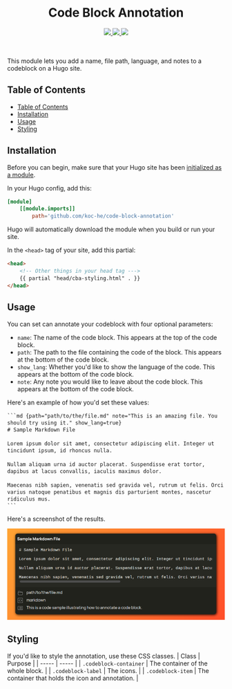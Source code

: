 <h1 align="center">Code Block Annotation</h1>
<div align="center">
    <a href="https://github.com/gohugoio/hugo/releases/tag/v0.111.3" aria-label="Hugo version">  
        <img src="https://img.shields.io/badge/hugo-%3E%3D%200.111.3-EB17A4?style=for-the-badge&labelColor=000000">
    </a>
    <a href="https://github.com/koc-he/code-block-annotation/blob/main/LICENSE.md" aria-label="License">
        <img src="https://img.shields.io/github/license/koc-he/code-block-annotation?logoColor=000000&style=for-the-badge&labelColor=000000">
    </a>
    <a href="https://github.com/koc-he/code-block-annotation/releases" aria-label="Latest release">
    <img src="https://img.shields.io/github/v/release/koc-he/code-block-annotation?style=for-the-badge&labelColor=000000">
    </a>
</div>
<br>
<br>

This module lets you add a name, file path, language, and notes to a codeblock on a Hugo site.

## Table of Contents
- [Table of Contents](#table-of-contents)
- [Installation](#installation)
- [Usage](#usage)
- [Styling](#styling)

## Installation
Before you can begin, make sure that your Hugo site has been [initialized as a module](https://gohugo.io/hugo-modules/use-modules/#initialize-a-new-module). 

In your Hugo config, add this:
```toml {name="Hugo site config" path="config.toml" show_lang=true dark=true}
[module]
    [[module.imports]]
        path='github.com/koc-he/code-block-annotation'
```

Hugo will automatically download the module when you build or run your site. 

In the `<head>` tag of your site, add this partial:
```html  {name="Styling partial in head tag" path="layouts/_default/baseof.toml" show_lang=true dark=true}
<head>
    <!-- Other things in your head tag --->
    {{ partial "head/cba-styling.html" . }}
</head>
```

## Usage
You can set can annotate your codeblock with four optional parameters:
- `name`: The name of the code block. This appears at the top of the code block. 
- `path`: The path to the file containing the code of the block. This appears at the bottom of the code block. 
- `show_lang`: Whether you'd like to show the language of the code. This appears at the bottom of the code block. 
- `note`: Any note you would like to leave about the code block. This appears at the bottom of the code block. 

Here's an example of how you'd set these values:
````text {name="Example annotated code block" dark=true show_lang=true}
```md {path="path/to/the/file.md" note="This is an amazing file. You should try using it." show_lang=true}
# Sample Markdown File

Lorem ipsum dolor sit amet, consectetur adipiscing elit. Integer ut tincidunt ipsum, id rhoncus nulla. 

Nullam aliquam urna id auctor placerat. Suspendisse erat tortor, dapibus at lacus convallis, iaculis maximus dolor. 

Maecenas nibh sapien, venenatis sed gravida vel, rutrum ut felis. Orci varius natoque penatibus et magnis dis parturient montes, nascetur ridiculus mus.
```
````

Here's a screenshot of the results.

<img alt="Screenshot of annotated code" id="readme-screenshot" src="/static/cba/images/sample.png"/>

## Styling
If you'd like to style the annotation, use these CSS classes. 
| Class | Purpose |
| ----- | ----- |
| `.codeblock-container` | The container of the whole block. |
| `.codeblock-label` | The icons. |
| `.codeblock-item` | The container that holds the icon and annotation. |